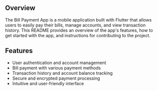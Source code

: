 ## Overview

The Bill Payment App is a mobile application built with Flutter that allows users to easily pay their bills, manage accounts, and view transaction history. This README provides an overview of the app's features, how to get started with the app, and instructions for contributing to the project.

## Features

-  User authentication and account management
-  Bill payment with various payment methods
-  Transaction history and account balance tracking
-  Secure and encrypted payment processing
-  Intuitive and user-friendly interface
